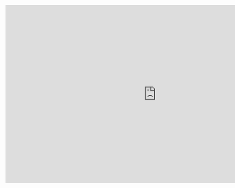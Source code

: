 <br>
<br>

<iframe src="https://docs.google.com/presentation/d/e/2PACX-1vSJ6-dmZ8vEg6PeEb9YGPlqEuo3mEIj3Yelq7RcothBYSAKCApKjel_a6x0jeqpAajZ0Ny4NDqAr0r1/embed?start=true&loop=true&delayms=10000" frameborder="0" width="960" height="569" allowfullscreen="true" mozallowfullscreen="true" webkitallowfullscreen="true" style="display: block;margin: auto;"></iframe>
